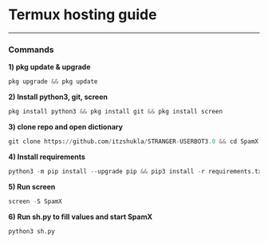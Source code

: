 <h1> Termux hosting guide </h1>

----

<h3>Commands</h3>

<b>1) pkg update & upgrade</b>

```python
pkg upgrade && pkg update
```

<b>2) Install python3, git, screen </b>

```python
pkg install python3 && pkg install git && pkg install screen 
```

<b>3) clone repo and open dictionary </b>

```python
git clone https://github.com/itzshukla/STRANGER-USERBOT3.0 && cd SpamX
```

<b>4) Install requirements </b>

```python
python3 -m pip install --upgrade pip && pip3 install -r requirements.txt
```

<b>5) Run screen </b>

```python
screen -S SpamX
```

<b>6) Run sh.py to fill values and start SpamX </b>

```python
python3 sh.py
```
